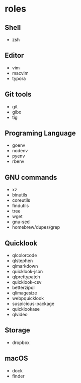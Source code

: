 # roles

## Shell
- zsh


## Editor
- vim
- macvim
- typora


## Git tools
- git
- gibo
- tig


## Programing Language
- goenv
- nodenv
- pyenv
- rbenv


## GNU commands
- xz
- binutils
- coreutils 
- findutils 
- tree
- wget
- gnu-sed
- homebrew/dupes/grep


## Quicklook
- qlcolorcode
- qlstephen
- qlmarkdown
- quicklook-json
- qlprettypatch
- quicklook-csv
- betterzipql
- qlimagesize
- webpquicklook
- suspicious-package
- quicklookase
- qlvideo


## Storage
- dropbox


## macOS
- dock
- finder
